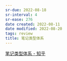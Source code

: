 ```yaml
---
sr-due: 2022-08-18
sr-interval: 4
sr-ease: 276
date created: 2022-08-11
date modified: 2022-08-20
tags: review
title: 笔记类型体系
---
```


[笔记类型体系 - 知乎](https://zhuanlan.zhihu.com/p/542384570)
